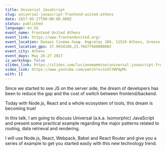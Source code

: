 ```yaml
---
title: Universal JavaScript
slug: universal-javascript-frontend-united-athens
date: 2017-05-27T00:00:00.000Z
status: published
language: en_US
event_name: Frontend United Athens
event_link: https://www.frontendunited.org/
event_location: Danaos Cinema Λεωφ. Κηφισίας 109, 11524 Athens, Greece
event_location_gps: 37.9934188,23.76677940000002
event_city: Athens
event_days: May 26-27 2017
is_workshop: false
slides_link: https://slides.com/lucianomammino/universal-javascript-frontend-united-athens-2017
video_link: https://www.youtube.com/watch?v=3z4lYWPdpMc
with: []
---
```


Since we started to see JS on the server side, the dream of developers has been to reduce the gap and the cost of switch between frontend/backend.

Today with Node.js, React and a whole ecosystem of tools, this dream is becoming true!

In this talk, I am going to discuss Universal (a.k.a. Isomorphic) JavaScript and present some practical example regarding the major patterns related to routing, data retrieval and rendering.

I will use Node.js, React, Webpack, Babel and React Router and give you a series of example to get you started easily with this new technology trend.
